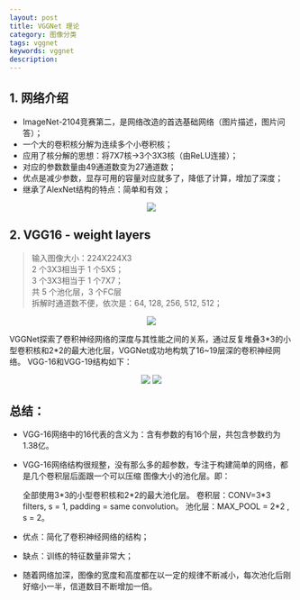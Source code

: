 ```yaml
---
layout: post
title: VGGNet 理论
category: 图像分类
tags: vggnet
keywords: vggnet
description:
---
```


## 1. 网络介绍

* ImageNet-2104竞赛第二，是网络改造的首选基础网络（图片描述，图片问答）；
* 一个大的卷积核分解为连续多个小卷积核；
* 应用了核分解的思想：将7X7核->3个3X3核（由ReLU连接）；
* 对应的参数数量由49通道数变为27通道数；
* 优点是减少参数，显存可用的容量对应就多了，降低了计算，增加了深度；
* 继承了AlexNet结构的特点：简单和有效；

<div style="text-align:center">

<img src="https://raw.githubusercontent.com/chiemon/chiemon.github.io/master/img/VGG-1.png">

</div>

## 2. VGG16 - weight layers

> 输入图像大小：224X224X3<br>
> 2 个3X3相当于 1 个5X5；<br>
> 3 个3X3相当于 1 个7X7；<br>
> 共 5 个池化层，3 个FC层<br>
> 拆解时通道数不便，依次是：64, 128, 256, 512, 512；<br>

<div style="text-align:center">

<img src="https://raw.githubusercontent.com/chiemon/chiemon.github.io/master/img/VGG16-1.png">

</div>

VGGNet探索了卷积神经网络的深度与其性能之间的关系，通过反复堆叠3\*3的小型卷积核和2\*2的最大池化层，VGGNet成功地构筑了16~19层深的卷积神经网络。
VGG-16和VGG-19结构如下：

<div style="text-align:center">

<img src="https://raw.githubusercontent.com/chiemon/chiemon.github.io/master/img/VGG16-2.png">

<img src="https://raw.githubusercontent.com/chiemon/chiemon.github.io/master/img/VGG16-3.png">

</div>

## 总结：
- VGG-16网络中的16代表的含义为：含有参数的有16个层，共包含参数约为1.38亿。

- VGG-16网络结构很规整，没有那么多的超参数，专注于构建简单的网络，都是几个卷积层后面跟一个可以压缩 图像大小的池化层。即：

    全部使用3\*3的小型卷积核和2\*2的最大池化层。
    卷积层：CONV=3*3 filters, s = 1, padding = same convolution。
    池化层：MAX_POOL = 2\*2 , s = 2。

- 优点：简化了卷积神经网络的结构；

- 缺点：训练的特征数量非常大；

- 随着网络加深，图像的宽度和高度都在以一定的规律不断减小，每次池化后刚好缩小一半，信道数目不断增加一倍。